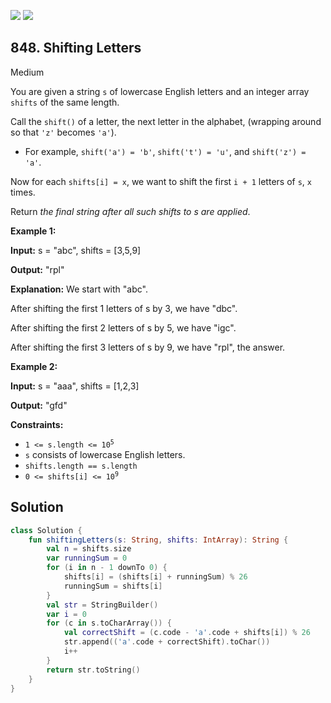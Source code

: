 [![](https://img.shields.io/github/stars/javadev/LeetCode-in-Kotlin?label=Stars&style=flat-square)](https://github.com/javadev/LeetCode-in-Kotlin)
[![](https://img.shields.io/github/forks/javadev/LeetCode-in-Kotlin?label=Fork%20me%20on%20GitHub%20&style=flat-square)](https://github.com/javadev/LeetCode-in-Kotlin/fork)

## 848\. Shifting Letters

Medium

You are given a string `s` of lowercase English letters and an integer array `shifts` of the same length.

Call the `shift()` of a letter, the next letter in the alphabet, (wrapping around so that `'z'` becomes `'a'`).

*   For example, `shift('a') = 'b'`, `shift('t') = 'u'`, and `shift('z') = 'a'`.

Now for each `shifts[i] = x`, we want to shift the first `i + 1` letters of `s`, `x` times.

Return _the final string after all such shifts to s are applied_.

**Example 1:**

**Input:** s = "abc", shifts = [3,5,9]

**Output:** "rpl"

**Explanation:** We start with "abc". 

After shifting the first 1 letters of s by 3, we have "dbc".

After shifting the first 2 letters of s by 5, we have "igc". 

After shifting the first 3 letters of s by 9, we have "rpl", the answer.

**Example 2:**

**Input:** s = "aaa", shifts = [1,2,3]

**Output:** "gfd"

**Constraints:**

*   <code>1 <= s.length <= 10<sup>5</sup></code>
*   `s` consists of lowercase English letters.
*   `shifts.length == s.length`
*   <code>0 <= shifts[i] <= 10<sup>9</sup></code>

## Solution

```kotlin
class Solution {
    fun shiftingLetters(s: String, shifts: IntArray): String {
        val n = shifts.size
        var runningSum = 0
        for (i in n - 1 downTo 0) {
            shifts[i] = (shifts[i] + runningSum) % 26
            runningSum = shifts[i]
        }
        val str = StringBuilder()
        var i = 0
        for (c in s.toCharArray()) {
            val correctShift = (c.code - 'a'.code + shifts[i]) % 26
            str.append(('a'.code + correctShift).toChar())
            i++
        }
        return str.toString()
    }
}
```